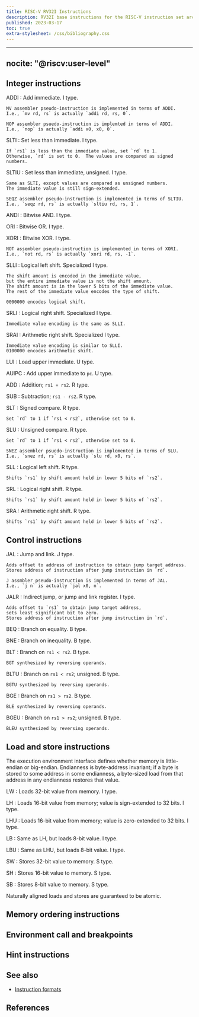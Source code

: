 ```yaml
---
title: RISC-V RV32I Instructions
description: RV32I base instructions for the RISC-V instruction set architecture.
published: 2023-03-17
toc: true
extra-stylesheet: /css/bibliography.css
---
```


---
nocite: "@riscv:user-level"
---

## Integer instructions

ADDI
:   Add immediate.  I type.

    MV assembler pseudo-instruction is implemented in terms of ADDI.
    I.e., `mv rd, rs` is actually `addi rd, rs, 0`.
	
	NOP assembler psuedo-instruction is implemted in terms of ADDI.
	I.e., `nop` is actually `addi x0, x0, 0`.

SLTI
:   Set less than immediate.  I type.

    If `rs1` is less than the immediate value, set `rd` to 1.
	Otherwise, `rd` is set to 0.  The values are compared as signed numbers.

SLTIU
:   Set less than immediate, unsigned.  I type.

    Same as SLTI, except values are compared as unsigned numbers.
    The immediate value is still sign-extended.
	
	SEQZ assembler pseudo-instruction is implemented in terms of SLTIU.
	I.e., `seqz rd, rs` is actually `sltiu rd, rs, 1`.

ANDI
:   Bitwise AND.  I type.

ORI
:   Bitwise OR.  I type.

XORI
:   Bitwise XOR.  I type.

    NOT assembler pseudo-instruction is implemented in terms of XORI.
	I.e., `not rd, rs` is actually `xori rd, rs, -1`.

SLLI
:   Logical left shift.  Specialized I type.

    The shift amount is encoded in the immediate value,
	but the entire immediate value is not the shift amount.
    The shift amount is in the lower 5 bits of the immediate value.
	The rest of the immediate value encodes the type of shift.
	
	0000000 encodes logical shift.

SRLI
:   Logical right shift.  Specialized I type.

    Immediate value encoding is the same as SLLI.

SRAI
:   Arithmetic right shift.  Specialized I type.

    Immediate value encoding is similar to SLLI.
	0100000 encodes arithmetic shift.

LUI
:   Load upper immediate.  U type.

AUIPC
:   Add upper immediate to `pc`.  U type.

ADD
:   Addition; `rs1 + rs2`.  R type.

SUB
:   Subtraction; `rs1 - rs2`.  R type.

SLT
:   Signed compare.  R type.

    Set `rd` to 1 if `rs1 < rs2`, otherwise set to 0.

SLU
:   Unsigned compare.  R type.

    Set `rd` to 1 if `rs1 < rs2`, otherwise set to 0.

	SNEZ assembler psuedo-instruction is implemented in terms of SLU.
	I.e., `snez rd, rs` is actually `slu rd, x0, rs`.

SLL
:   Logical left shift.  R type.

    Shifts `rs1` by shift amount held in lower 5 bits of `rs2`.

SRL
:   Logical right shift.  R type.

    Shifts `rs1` by shift amount held in lower 5 bits of `rs2`.

SRA
:   Arithmetic right shift.  R type.

    Shifts `rs1` by shift amount held in lower 5 bits of `rs2`.

## Control instructions

JAL
:   Jump and link.  J type.

    Adds offset to address of instruction to obtain jump target address.
	Stores address of instruction after jump instruction in `rd`.

	J assmbler pseudo-instruction is implemented in terms of JAL.
	I.e., `j n` is actually `jal x0, n`.

JALR
:   Indirect jump, or jump and link register.  I type.

    Adds offset to `rs1` to obtain jump target address,
	sets least significant bit to zero.
	Stores address of instruction after jump instruction in `rd`.

BEQ
:   Branch on equality.  B type.

BNE
:   Branch on inequality.  B type.

BLT
:   Branch on `rs1 < rs2`.  B type.

    BGT synthesized by reversing operands.

BLTU
:   Branch on `rs1 < rs2`; unsigned.  B type.

    BGTU synthesized by reversing operands.

BGE
:   Branch on `rs1 > rs2`.  B type.

    BLE synthesized by reversing operands.

BGEU
:   Branch on `rs1 > rs2`; unsigned.  B type.

    BLEU synthesized by reversing operands.

## Load and store instructions

The execution environment interface defines whether memory is little-endian or big-endian.
Endianness is byte-address invariant; if a byte is stored to some address in some endianness,
a byte-sized load from that address in any endianness restores that value.

LW
:   Loads 32-bit value from memory.  I type.

LH
:   Loads 16-bit value from memory; value is sign-extended to 32 bits.  I type.

LHU
:   Loads 16-bit value from memory; value is zero-extended to 32 bits.  I type.

LB
:   Same as LH, but loads 8-bit value.  I type.

LBU
:   Same as LHU, but loads 8-bit value.  I type.

SW
:   Stores 32-bit value to memory.  S type.

SH
:   Stores 16-bit value to memory.  S type.

SB
:   Stores 8-bit value to memory.  S type.

Naturally aligned loads and stores are guaranteed to be atomic.

## Memory ordering instructions

## Environment call and breakpoints

## Hint instructions

## See also

*   [Instruction formats](../formats.md)

## References
